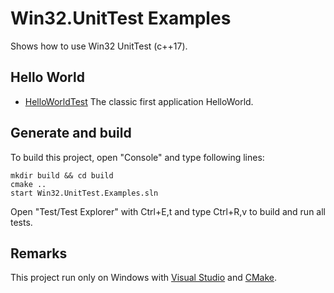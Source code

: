 # Win32.UnitTest ExamplesShows how to use Win32 UnitTest (c++17).## Hello World* [HelloWorldTest](HelloWorldTest/README.md) The classic first application HelloWorld.## Generate and buildTo build this project, open "Console" and type following lines:``` shellmkdir build && cd buildcmake .. start Win32.UnitTest.Examples.sln```
Open "Test/Test Explorer" with Ctrl+E,t and type Ctrl+R,v to build and run all tests.## RemarksThis project run only on Windows with [Visual Studio](https://www.visualstudio.com) and [CMake](https://cmake.org).